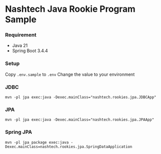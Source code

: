 # Nashtech Java Rookie Program Sample

### Requirement
- Java 21
- Spring Boot 3.4.4

### Setup

Copy `.env.sample` to `.env`
Change the value to your environment

### JDBC
```shell
mvn -pl jpa exec:java -Dexec.mainClass="nashtech.rookies.jpa.JDBCApp"
```

### JPA 
```shell
mvn -pl jpa exec:java -Dexec.mainClass="nashtech.rookies.jpa.JPAApp"
``` 
### Spring JPA
```shell
mvn -pl jpa package exec:java -Dexec.mainClass=nashtech.rookies.jpa.SpringDataApplication 
```